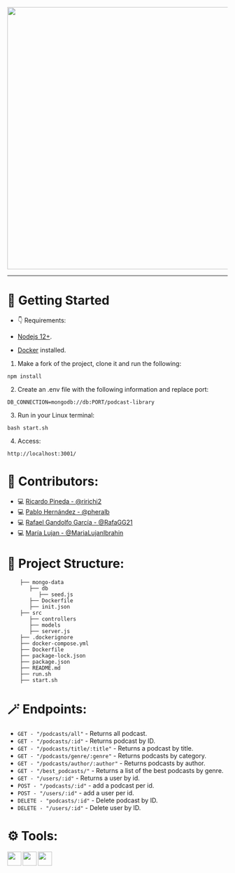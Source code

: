 <p align="center">
  <img src="https://i.imgur.com/RIUSDGi.png" data-canonical-src="https://i.imgur.com/RIUSDGi.png" width="600" />
</p>
<hr />

# 🚀 Getting Started

- 👇 Requirements:

- [Nodejs 12+](https://nodejs.org/es/).
- [Docker](https://www.docker.com/get-started) installed.

1. Make a fork of the project, clone it and run the following:

```
npm install
```

2. Create an .env file with the following information and replace port: 

```
DB_CONNECTION=mongodb://db:PORT/podcast-library
```

3. Run in your Linux terminal:

```
bash start.sh
```

4. Access:

```
http://localhost:3001/
```

# 📜 Contributors:

- 💻 [Ricardo Pineda - @ririchi2](https://github.com/ririchi2)
- 💻 [Pablo Hernández - @pheralb](https://github.com/pheralb)
- 💻 [Rafael Gandolfo García - @RafaGG21](https://github.com/RafaGG21)
- 💻 [María Lujan - @MariaLujanIbrahin](https://github.com/MariaLujanIbrahin)

# 📁 Project Structure:

```
    ├── mongo-data
       ├── db
          ├── seed.js
       ├── Dockerfile
       ├── init.json  
    ├── src
       ├── controllers
       ├── models       
       ├── server.js      
    ├── .dockerignore
    ├── docker-compose.yml
    ├── Dockerfile
    ├── package-lock.json
    ├── package.json
    ├── README.md
    ├── run.sh
    ├── start.sh
```

# 🪄 Endpoints:

- ``GET - "/podcasts/all"`` - Returns all podcast.
- ``GET - "/podcasts/:id"`` - Returns podcast by ID.
- ``GET - "/podcasts/title/:title"`` - Returns a podcast by title.
- ``GET - "/podcasts/genre/:genre"`` - Returns podcasts by category.
- ``GET - "/podcasts/author/:author"`` - Returns podcasts by author.
- ``GET - "/best_podcasts/"`` - Returns a list of the best podcasts by genre.
- ``GET - "/users/:id"`` - Returns a user by id.
- ``POST - "/podcasts/:id"`` - add a podcast per id.
- ``POST - "/users/:id"`` - add a user per id.
- ``DELETE - "podcasts/:id"`` - Delete podcast by ID.
- ``DELETE - "/users/:id"`` - Delete user by ID.

# ⚙️ Tools:

<p align="center">
  <img align="left" width="32" height="32" src="https://cdn4.iconfinder.com/data/icons/logos-and-brands/512/233_Node_Js_logo-256.png">
  <img align="left" width="32" height="32" src="https://i.imgur.com/DRfvmbz.png">
  <img align="left" width="32" height="32" src="https://cdn.worldvectorlogo.com/logos/mongodb-icon-1.svg">
</p>

